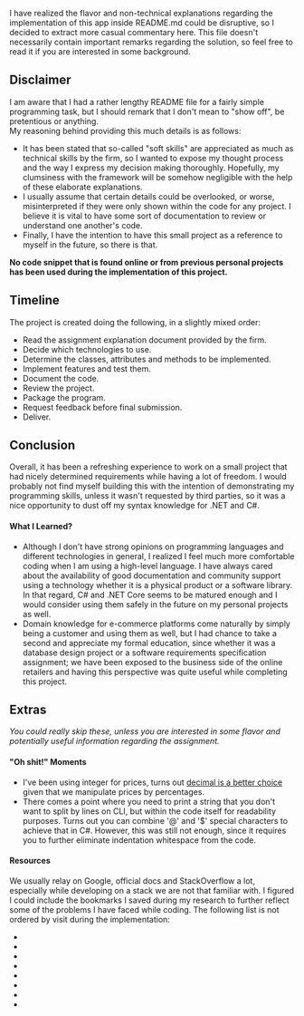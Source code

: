 I have realized the flavor and non-technical explanations regarding the implementation of this app inside README.md could be disruptive, so I decided to extract more casual commentary here. This file doesn't necessarily contain important remarks regarding the solution, so feel free to read it if you are interested in some background.
## Disclaimer ##
I am aware that I had a rather lengthy README file for a fairly simple programming task, but I should remark that I don't mean to "show off", be pretentious or anything.  
My reasoning behind providing this much details is as follows:
- It has been stated that so-called "soft skills" are appreciated as much as technical skills by the firm, so I wanted to expose my thought process and the way I express my decision making thoroughly. Hopefully, my clumsiness with the framework will be somehow negligible with the help of these elaborate explanations.
- I usually assume that certain details could be overlooked, or worse, misinterpreted if they were only shown within the code for any project. I believe it is vital to have some sort of documentation to review or understand one another's code.
- Finally, I have the intention to have this small project as a reference to myself in the future, so there is that.  

**No code snippet that is found online or from previous personal projects has been used during the implementation of this project.**

## Timeline ##
The project is created doing the following, in a slightly mixed order:
- Read the assignment explanation document provided by the firm.
- Decide which technologies to use.
- Determine the classes, attributes and methods to be implemented.
- Implement features and test them. 
- Document the code.
- Review the project.
- Package the program.
- Request feedback before final submission.
- Deliver.

## Conclusion ##
Overall, it has been a refreshing experience to work on a small project that had nicely determined requirements while having a lot of freedom. I would probably not find myself building this with the intention of demonstrating my programming skills, unless it wasn't requested by third parties, so it was a nice opportunity to dust off my syntax knowledge for .NET and C#.
#### **What I Learned?** ####
- Although I don't have strong opinions on programming languages and different technologies in general, I realized I feel much more comfortable coding when I am using a high-level language. I have always cared about the availability of good documentation and community support using a technology whether it is a physical product or a software library. In that regard, C# and .NET Core seems to be matured enough and I would consider using them safely in the future on my personal projects as well.
- Domain knowledge for e-commerce platforms come naturally by simply being a customer and using them as well, but I had chance to take a second and appreciate my formal education, since whether it was a database design project or a software requirements specification assignment; we have been exposed to the business side of the online retailers and having this perspective was quite useful while completing this project.

## Extras ##
*You could really skip these, unless you are interested in some flavor and potentially useful information regarding the assignment.*
#### **"Oh shit!" Moments** ####
- I've been using integer for prices, turns out [decimal is a better choice](https://docs.microsoft.com/en-us/dotnet/csharp/language-reference/builtin-types/floating-point-numeric-types) given that we manipulate prices by percentages.
- There comes a point where you need to print a string that you don't want to split by lines on CLI, but within the code itself for readability purposes. Turns out you can combine '@' and '$' special characters to achieve that in C#. However, this was still not enough, since it requires you to further eliminate indentation whitespace from the code.
#### **Resources** ####
We usually relay on Google, official docs and StackOverflow a lot, especially while developing on a stack we are not that familiar with. I figured I could include the bookmarks I saved during my research to further reflect some of the problems I have faced while coding. The following list is not ordered by visit during the implementation:
- []()
- []()
- []()
- []()
- []()
- []()
- []()
- []()